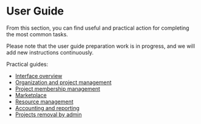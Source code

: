 # User Guide

From this section, you can find useful and practical action for completing the most common tasks.

Please note that the user guide preparation work is in progress, and we will add new instructions continuously.

Practical guides:

* [Interface overview](interface.md)
* [Organization and project management](organization_and_project_management.md)
* [Project membership management](project_membership_management.md)
* [Marketplace](marketplace.md)
* [Resource management](resource_management.md)
* [Accounting and reporting](usage_reports.md)
* [Projects removal by admin](projects-removal-admin.md)
